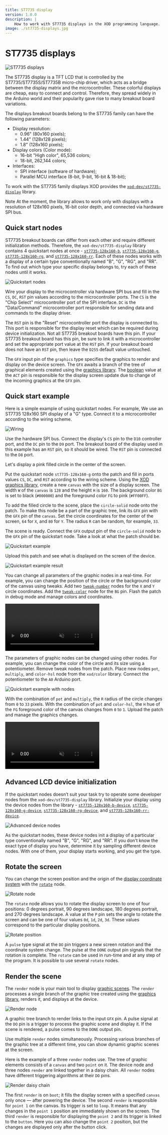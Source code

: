 ```yaml
---
title: ST7735 display
version: 1.0.0
description: |
    How to work with ST7735 displays in the XOD programming language.
image: ./st7735-displays.jpg
---
```


# ST7735 displays

![ST7735 displays](./st7735-displays.jpg)

The ST7735 display is a TFT LCD that is controlled by the ST7735/ST7735S/ST7735B micro-chip driver, which acts as a bridge between the display matrix and the microcontroller. These colorful displays are cheap, easy to connect and control. Therefore, they spread widely in the Arduino world and their popularity gave rise to many breakout board variations.

The displays breakout boards belong to the ST7735 family can have the following parameters:

- Display resolution:
  - 0.96" (80x160 pixels);
  - 1.44" (128x128 pixels);
  - 1.8" (128x160 pixels);
- Display colors (Color mode):
  - 16-bit "High color", 65,536 colors;
  - 18-bit, 262,144 colors; 
- Interfaces:
  - SPI interface (software of hardware);
  - Parallel MCU interface (8-bit, 9-bit, 16-bit & 18-bit);

To work with the ST7735 family displays XOD provides the [`xod-dev/st7735-display`](/libs/xod-dev/st7735-display) library.

<div class="ui segment note">
<span class="ui ribbon label">Note</span>
At the moment, the library allows to work only with displays with a resolution of 128x160 pixels, 16-bit color depth, and connected via hardware SPI bus.
</div>

## Quick start nodes

ST7735 breakout boards can differ from each other and require different initialization methods. Therefore, the `xod-dev/st7735-display` library contains 4 quickstart nodes at once - [`st7735-128x160-b`](/libs/xod-dev/st7735-display/st7735-128x160-b), [`st7735-128x160-g`](/libs/xod-dev/st7735-display/st7735-128x160-g), [`st7735-128x160-rg`](/libs/xod-dev/st7735-display/st7735-128x160-rg), and [`st7735-128x160-rr`](/libs/xod-dev/st7735-display/st7735-128x160-rr). Each of these nodes works with a display of a certain type conventionally named "B", "G", "RG", and "RR". To find out which type your specific display belongs to, try each of these nodes until it works.

![Quickstart nodes](./quickstart-nodes.png)

Wire your display to the microcontroller via hardware SPI bus and fill in the `CS`, `DC`, `RST` pin values according to the microcontroller ports. The `CS` is the "Chip Select" microcontroller port of the SPI interface. `DC` is the "Data/Command" microcontroller port responsible for sending data and commands to the display driver.

The `RST` pin is the "Reset" microcontroller port the display is connected to. This port is responsible for the display reset which can be required during device initialization. Not all ST7735 breakout boards have this pin. If your ST7735 breakout board has this pin, be sure to link it with a microcontroller and set the appropriate port value at the `RST` pin. If your breakout board does not have an `RST` pin, then leave the `D255` default value untouched.

The `GFX` input pin of the `graphics` type specifies the graphics to render and display on the device screen. The `GFX` awaits a branch of the tree of graphical elements created using the [graphics library](/docs/guide/graphics-library). The [boolean](/docs/reference/data-types/#boolean-literals/) value at the `ACT` pin is responsible for the display screen update due to change of the incoming graphics at the `GFX` pin.

## Quick start example

Here is a simple example of using quickstart nodes. For example, We use an ST7735 128x160 SPI display of a "G" type. Connect it to a microcontroller according to the wiring scheme.

![Wiring](./wiring.png)

Use the hardware SPI bus. Connect the display's `CS` pin to the `D10` controller port, and the `DC` pin to the `D9` port. The breakout board of the display used in this example has an `RST` pin, so it should be wired. The `RST` pin is connected to the `D8` port.

Let's display a pink filled circle in the center of the screen.

Put the quickstart node `st7735-128x160-g` onto the patch and fill in ports values `CS`, `DC`, and `RST` according to the wiring scheme. Using the [XOD graphics library](/docs/guide/graphics-library), create a new `canvas` with the size of a display screen. The width `W` of the `canvas` is `128` and the height `H` is `160`. The background color `BG` is set to black (`#000000`) and the foreground color `FG` to pink (`#FF00FF`).

To add the filled circle to the scene, place the `circle-solid` node onto the patch. To make this node be a part of the graphic tree, link its `GFX` pin with the `GFX` pin of the `canvas`. Set the circle coordinates for the center of the screen, `64` for `X`, and `80` for `Y`. The radius `R` can be random, for example, `33`.

The scene is ready. Connect the `GFX` output pin of the `circle-solid` node to the `GFX` pin of the quickstart node. Take a look at what the patch should be.

![Quickstart example](./quickstart-example.png)

Upload this patch and see what is displayed on the screen of the device.

![Quickstart example result](./quickstart-example-result.jpg)

You can change all parameters of the graphic nodes in a real-time. For example, you can change the position of the circle or the background color of the canvas using tweaks. Add two [`tweak-number`](/libs/xod/debug/tweak-number) nodes for the `X` and `Y` circle coordinates. Add the [`tweak-color`](/libs/xod/debug/tweak-color) node for the `BG` pin. Flash the patch in debug mode and manage colors and coordinates.

<video controls autoplay muted loop>
    <source src="./quickstart-example-with-tweaks.mp4" type="video/mp4">
</video>

The parameters of graphic nodes can be changed using other nodes. For example, you can change the color of the circle and its size using a potentiometer. Remove tweak nodes from the patch. Place new nodes `pot`, `multiply`, and `color-hsl` node from the `xod/color` library. Connect the potentiometer to the `A0` Arduino port.

![Quickstart example with nodes](./quickstart-example-with-nodes.png)

With the combination of `pot` and `multiply`, the `R` radius of the circle changes from `0` to `33` pixels. With the combination of `pot` and `color-hsl`, the `H` hue of the `FG` foreground color of the canvas changes from `0` to `1`. Upload the patch and manage the graphics changes.

<video controls autoplay muted loop>
    <source src="./quickstart-example-with-nodes.mp4" type="video/mp4">
</video>

## Advanced LCD device initialization

If the quickstart nodes doesn’t suit your task try to operate some developer nodes from the `xod-dev/st7735-display` library. Initializie your display using the device nodes from the library - [`st7735-128x160-b-device`](/libs/xod-dev/st7735-display/st7735-128x160-b-device), [`st7735-128x160-g-device`](/libs/xod-dev/st7735-display/st7735-128x160-g-device), [`st7735-128x160-rg-device`](/libs/xod-dev/st7735-display/st7735-128x160-rg-device), and [`st7735-128x160-rr-device`](/libs/xod-dev/st7735-display/st7735-128x160-rr-device).

![Advanced device nodes](./advanced-device-nodes.png)

As the quickstart nodes, these device nodes init a display of a particular type conventionally named "B", "G", "RG", and "RR". If you don't know the exact type of display you have, determine it by sampling different device nodes. With one of them, your display starts working, and you get the type.

## Rotate the screen

You can change the screen position and the origin of the [display coordinate system](/docs/guide/graphics-library/#coordinate-system-and-units) with the [`rotate`](/libs/xod-dev/st7735-display/rotate) node. 

![Rotate node](./rotate-node.png)

The `rotate` node allows you to rotate the display screen to one of four positions: 0 degrees portrait, 90 degrees landscape, 180 degrees portrait, and 270 degrees landscape. A value at the `P` pin sets the angle to rotate the screen and can be one of four values `0d`, `1d`, `2d`, `3d`. These values correspond to the particular display positions.

![Rotate position](./rotate-position.png)

A `pulse` type signal at the `DO` pin triggers a new screen rotation and the coordinate system change. The pulse at the `DONE` output pin signals that the rotation is complete. The `rotate` can be used in run-time and at any step of the program. It is possible to use several `rotate` nodes.

## Render the scene

The `render` node is your main tool to display [graphic scenes](/docs/guide/graphics-library/#scene-as-a-tree). The `render` processes a single branch of the graphic tree created using the [graphics library](/docs/guide/graphics-library), renders it, and displays at the device. 

![Render node](./render-node.png)

A graphic tree branch to render links to the input `GFX` pin. A pulse signal at the `DO` pin is a trigger to process the graphic scene and display it. If the scene is rendered, a pulse comes to the `DONE` output pin. 

Use multiple `render` nodes simultaneously. Processing various branches of the graphic tree at a different time, you can show dynamic graphic scenes at the screen.

Here is the example of a three `render` nodes use. The tree of graphic elements consists of a `canvas` and two `point` on it. The device node and three nodes `render` are linked together in a daisy chain. All `render` nodes have different triggering algorithms at their `DO` pins.

![Render daisy chain](./render-daisy-chain.png)

The first `render` is on `boot`; it fills the display screen with a specified `canvas` only once — after powering the device.
The second `render` is responsible for `point 1` on the canvas. Its trigger is set to `loop`. It means that any changes in the `point 1` position are immediately shown on the screen.
The third `render` is responsible for displaying the `point 2` and its trigger is linked to the `button`. Here you can also change the `point 2` position, but the changes are displayed only after the button click.
